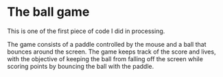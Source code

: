 # The ball game
This is one of the first piece of code I did in processing.

The game consists of a paddle controlled by the mouse and a ball that bounces around the screen. The game keeps track of the score and lives, with the objective of keeping the ball from falling off the screen while scoring points by bouncing the ball with the paddle.
